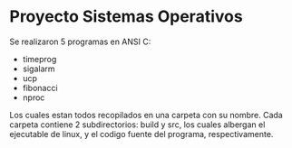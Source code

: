 Proyecto Sistemas Operativos
============================

Se realizaron 5 programas en ANSI C:
- timeprog
- sigalarm
- ucp
- fibonacci
- nproc

Los cuales estan todos recopilados en una carpeta con su nombre. Cada carpeta
contiene 2 subdirectorios: build y src, los cuales albergan el ejecutable de
linux, y el codigo fuente del programa, respectivamente.
